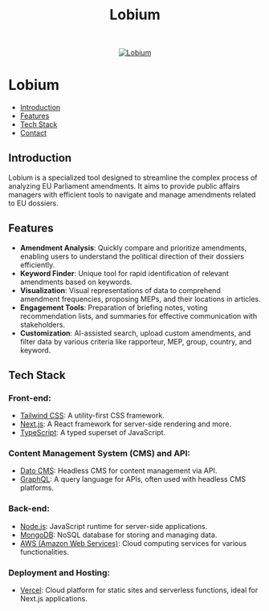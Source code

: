 <h1 align="center">Lobium</h1> <br>
<p align="center">
  <a href="LINK_TO_LOBIUM">
    <img alt="Lobium" title="Lobium" src="IMAGE_URL_TO_LOBIUM_LOGO" >
  </a>
</p>

# Lobium

- [Introduction](#introduction)
- [Features](#features)
- [Tech Stack](#tech-stack)
- [Contact](#contact)

## Introduction

Lobium is a specialized tool designed to streamline the complex process of analyzing EU Parliament amendments. It aims to provide public affairs managers with efficient tools to navigate and manage amendments related to EU dossiers.

## Features

- **Amendment Analysis**: Quickly compare and prioritize amendments, enabling users to understand the political direction of their dossiers efficiently.
- **Keyword Finder**: Unique tool for rapid identification of relevant amendments based on keywords.
- **Visualization**: Visual representations of data to comprehend amendment frequencies, proposing MEPs, and their locations in articles.
- **Engagement Tools**: Preparation of briefing notes, voting recommendation lists, and summaries for effective communication with stakeholders.
- **Customization**: AI-assisted search, upload custom amendments, and filter data by various criteria like rapporteur, MEP, group, country, and keyword.

## Tech Stack

### Front-end:

- [Tailwind CSS](https://tailwindcss.com/): A utility-first CSS framework.
- [Next.js](https://nextjs.org/): A React framework for server-side rendering and more.
- [TypeScript](https://www.typescriptlang.org/): A typed superset of JavaScript.

### Content Management System (CMS) and API:

- [Dato CMS](https://www.datocms.com/): Headless CMS for content management via API.
- [GraphQL](https://graphql.org/): A query language for APIs, often used with headless CMS platforms.

### Back-end:

- [Node.js](https://nodejs.org/): JavaScript runtime for server-side applications.
- [MongoDB](https://www.mongodb.com/): NoSQL database for storing and managing data.
- [AWS (Amazon Web Services)](https://aws.amazon.com/): Cloud computing services for various functionalities.

### Deployment and Hosting:

- [Vercel](https://vercel.com/): Cloud platform for static sites and serverless functions, ideal for Next.js applications.


